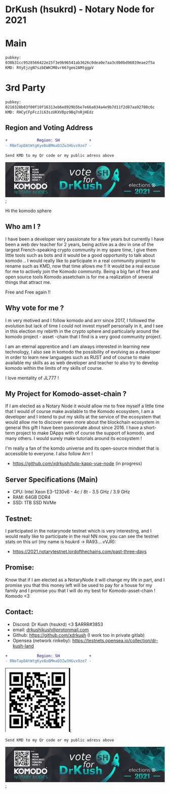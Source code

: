 # DrKush (hsukrd) - Notary Node for 2021

# Main
``` 
pubkey: 030b31cc9528566422e25f3e9b96541ab3626c0dea0e7aa3c0b0bd96039eae2f5a
KMD: RVyEjzgN7szbEWHJM8vr667gee2AMtggpV
```

# 3rd Party
``` 
pubkey: 0210320b03f00f10f16313eb6e8929b5be7e66a034a4e9b7d11f2d87aa92708c6c
KMD: RHCyCFpFczJi63szUKXVDpz9Bq7nRjHEdz
```

## Region and Voting Address

```diff
+             Region: SH             +
- RNeTapDAtWtgKyeBoBMmaD3Zw3HGvx9ze7 -
```

``` 
Send KMD to my Qr code or my public adress above
```

![DrKush Address QR](./banner-komodo-election-DrKush-v3-final.png);

Hi the komodo sphere

## Who am I ?

I have been a developer very passionate for a few years but currently I have been a web dev teacher for 2 years, being active as a dev in one of the largest French-speaking crypto community in my spare time, I give them little tools such as bots and it would be a good opportunity to talk about komodo ..
I would really like to participate in a real community project to rename such as KMD, now that time allows me !! It would be a real excuse for me to actively join the Komodo community.
Being a big fan of free and open source tools Komodo assetchain is for me a realization of several things that attract me.

Free and Free again !!

## Why vote for me ?

I m very motived and I follow komodo and arrr since 2017, I followed the evolution but lack of time I could not invest myself personally in it, and I see in this election my rebirth in the crypto sphere and particularly around the komodo project - asset -chain that I find is a very good community project.

I am an eternal apprentice and I am always interested in learning new technology, I also see in komodo the possibility of evolving as a developer in order to learn new languages such as RUST and of course to make available my skills as as web developer and teacher to also try to develop komodo within the limits of my skills of course.

I love mentality of JL777 !

## My Project for Komodo-asset-chain ?

If I am elected as a Notary Node it would allow me to free myself a little time that I would of course make available to the Komodo ecosystem, I am a developer and I intend to put my skills at the service of the ecosystem that would allow me to discover even more about the blockchain ecosystem in general this gift I have been passionate about since 2016. I have a short-term project to make DApps with of course the support of komodo, and many others. I would surely make tutorials around its ecosystem !

I'm really a fan of the komdo universe and its open-source mindset that is accessible to everyone. I also follow Arrr !

  - https://github.com/xdrkush/tuto-kapp-vue-node (in progress)

## Server Specifications (Main)
- CPU: Intel Xeon E3-1230v6 - 4c / 8t - 3.5 GHz / 3.9 GHz
- RAM: 64GB DDR4
- SSD: 1TB SSD NVMe

## Testnet:

I participated in the notarynode testnet which is very interesting, and I would really like to participate in the real NN now, you can see the testnet stats on this url (my name is hsukrd -> RA93....vVJR):
  - https://2021.notarytestnet.lordofthechains.com/past-three-days

## Promise:

Know that if I am elected as a NotaryNode it will change my life in part, and I promise you that this money left will be used to pay for a house for my family and I promise you that I will do my best for Komodo-asset-chain ! Komodo <3

## Contact:

  - Discord: Dr Kush (hsukrd) <3 $ARRR#3853 
  - email: drkushikush@protonmail.com
  - Github: https://github.com/xdrkush (I work too in private gitlab)
  - Opensea (network rinkeby): https://testnets.opensea.io/collection/dr-kush-land


```diff
+             Region: SH             +
- RNeTapDAtWtgKyeBoBMmaD3Zw3HGvx9ze7 -
```

![DrKush Address QR](./wallet-vote-nn-2021-final.png);

``` 
Send KMD to my Qr code or my public adress above
```

![DrKush Address QR](./banner-komodo-election-DrKush-v3-final.png);

